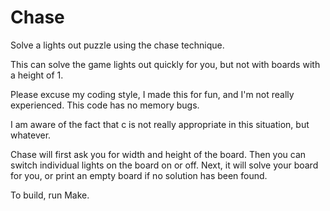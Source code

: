 Chase
====

Solve a lights out puzzle using the chase technique.

This can solve the game lights out quickly for you, but not with boards with a height of 1.

Please excuse my coding style, I made this for fun, and I'm not really experienced. This code has no memory bugs.

I am aware of the fact that c is not really appropriate in this situation, but whatever.

Chase will first ask you for width and height of the board.
Then you can switch individual lights on the board on or off.
Next, it will solve your board for you, or print an empty board if no solution has been found.

To build, run Make.
